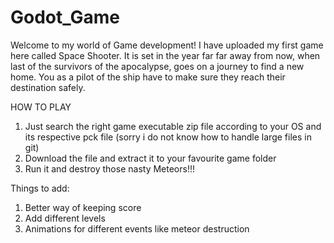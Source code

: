 # Godot_Game
Welcome to my world of Game development!
I have uploaded my first game here called Space Shooter. It is set in the year far far away from now, when last of the survivors of the apocalypse,
goes on a journey to find a new home. You as a pilot of the ship have to make sure they reach their destination safely.

HOW TO PLAY
1) Just search the right game executable zip file according to your OS and its respective pck file (sorry i do not know how to handle large files in git)
2) Download the file and extract it to your favourite game folder
3) Run it and destroy those nasty Meteors!!!

Things to add:
1) Better way of keeping score
2) Add different levels
3) Animations for different events like meteor destruction
